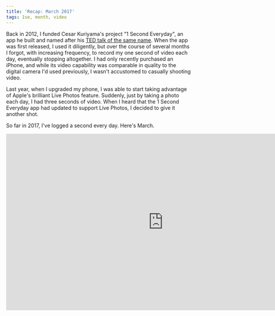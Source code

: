 ```yaml
---
title: 'Recap: March 2017'
tags: 1se, month, video
---
```


Back in 2012, I funded Cesar Kuriyama's project "1 Second Everyday", an app he built and named after his [TED talk of the same name](https://www.ted.com/talks/cesar_kuriyama_one_second_every_day). When the app was first released, I used it diligently, but over the course of several months I forgot, with increasing frequency, to record my one second of video each day, eventually stopping altogether. I had only recently purchased an iPhone, and while its video capability was comparable in quality to the digital camera I'd used previously, I wasn't accustomed to casually shooting video.

Last year, when I upgraded my phone, I was able to start taking advantage of Apple's brilliant Live Photos feature. Suddenly, just by taking a photo each day, I had three seconds of video. When I heard that the 1 Second Everyday app had updated to support Live Photos, I decided to give it another shot.

So far in 2017, I've logged a second every day. Here's March.

<iframe width="853" height="480" src="https://www.youtube.com/embed/0a1OuY2mTL4?rel=0&amp;controls=0&amp;showinfo=0&amp;theme=light" frameborder="0" allowfullscreen></iframe>
